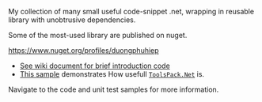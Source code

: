 My collection of many small useful code-snippet .net, wrapping in reusable library with unobtrusive dependencies.

Some of the most-used library are published on nuget.

https://www.nuget.org/profiles/duongphuhiep

* [See wiki document for brief introduction code](https://github.com/duongphuhiep/ToolsPack.Net/wiki)
* [This sample](https://github.com/duongphuhiep/ToolsPack.Net/wiki/ToolsPack.Net-Usage-Sample) demonstrates How usefull 
[`ToolsPack.Net`](https://github.com/duongphuhiep/ToolsPack.Net/wiki) is.

Navigate to the code and unit test samples for more information.
